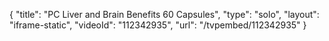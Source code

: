 {
    "title": "PC Liver and Brain Benefits  60 Capsules",
    "type": "solo",
    "layout": "iframe-static",
    "videoId": "112342935",
    "url": "\/tvpembed\/112342935"
}
